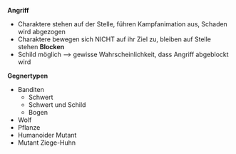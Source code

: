 **Angriff**
- Charaktere stehen auf der Stelle, führen Kampfanimation aus, Schaden wird abgezogen
- Charaktere bewegen sich NICHT auf ihr Ziel zu, bleiben auf Stelle stehen
**Blocken** 
- Schild möglich --> gewisse Wahrscheinlichkeit, dass Angriff abgeblockt wird

**Gegnertypen**
- Banditen
	- Schwert
	- Schwert und Schild
	- Bogen
- Wolf
- Pflanze
- Humanoider Mutant
- Mutant Ziege-Huhn